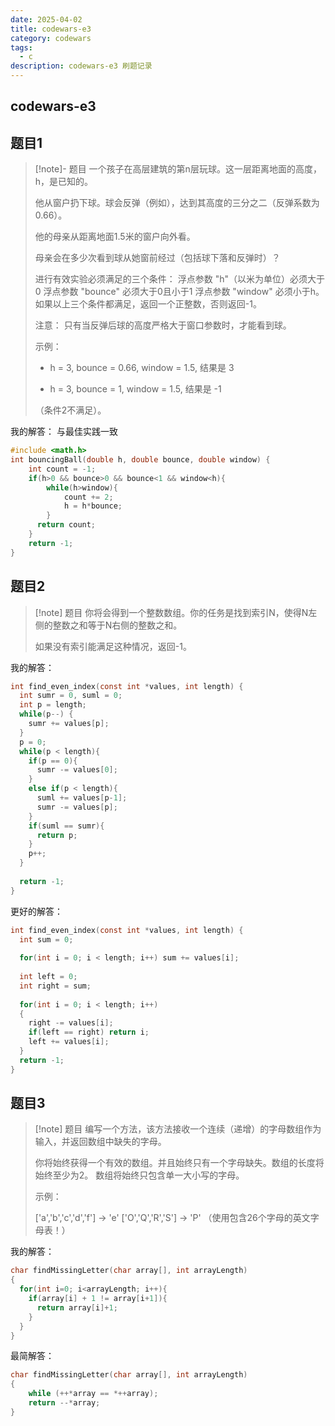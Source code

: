```yaml
---
date: 2025-04-02
title: codewars-e3
category: codewars
tags:
  - c
description: codewars-e3 刷题记录
---
```

## codewars-e3
## 题目1
> [!note]- 题目
> 一个孩子在高层建筑的第n层玩球。这一层距离地面的高度，h，是已知的。
> 
> 他从窗户扔下球。球会反弹（例如），达到其高度的三分之二（反弹系数为0.66）。
> 
> 他的母亲从距离地面1.5米的窗户向外看。
> 
> 母亲会在多少次看到球从她窗前经过（包括球下落和反弹时）？
> 
> 进行有效实验必须满足的三个条件：
> 浮点参数 "h"（以米为单位）必须大于0
> 浮点参数 "bounce" 必须大于0且小于1
> 浮点参数 "window" 必须小于h。
> 如果以上三个条件都满足，返回一个正整数，否则返回-1。
> 
> 注意：
> 只有当反弹后球的高度严格大于窗口参数时，才能看到球。
> 
> 示例：
> - h = 3, bounce = 0.66, window = 1.5, 结果是 3
> 
> - h = 3, bounce = 1, window = 1.5, 结果是 -1 
> 
> （条件2不满足）。
> 

我的解答：
与最佳实践一致
```c
#include <math.h>
int bouncingBall(double h, double bounce, double window) {
    int count = -1;
    if(h>0 && bounce>0 && bounce<1 && window<h){
        while(h>window){
            count += 2;
            h = h*bounce;
        }
      return count;
    }
    return -1;
}
```



## 题目2
> [!note] 题目
> 你将会得到一个整数数组。你的任务是找到索引N，使得N左侧的整数之和等于N右侧的整数之和。
> 
> 如果没有索引能满足这种情况，返回-1。

我的解答：
```c
int find_even_index(const int *values, int length) {
  int sumr = 0, suml = 0;
  int p = length;
  while(p--) {
    sumr += values[p];
  }
  p = 0;
  while(p < length){
    if(p == 0){
      sumr -= values[0];
    }
    else if(p < length){
      suml += values[p-1];
      sumr -= values[p];
    }
    if(suml == sumr){
      return p;
    }
    p++;
  }
  
  return -1;
}
```

更好的解答：
```c
int find_even_index(const int *values, int length) {
  int sum = 0;
  
  for(int i = 0; i < length; i++) sum += values[i];
  
  int left = 0;
  int right = sum;
  
  for(int i = 0; i < length; i++)
  {
    right -= values[i];
    if(left == right) return i;
    left += values[i];
  }
  return -1;
}
```


## 题目3
> [!note] 题目
> 编写一个方法，该方法接收一个连续（递增）的字母数组作为输入，并返回数组中缺失的字母。
> 
> 你将始终获得一个有效的数组。并且始终只有一个字母缺失。数组的长度将始终至少为2。
> 数组将始终只包含单一大小写的字母。
> 
> 示例：
> 
> ['a','b','c','d','f'] -> 'e'
> ['O','Q','R','S'] -> 'P'
> （使用包含26个字母的英文字母表！）


我的解答：
```c
char findMissingLetter(char array[], int arrayLength)
{
  for(int i=0; i<arrayLength; i++){
    if(array[i] + 1 != array[i+1]){
      return array[i]+1;
    }
  }
}
```

最简解答：
```c
char findMissingLetter(char array[], int arrayLength)
{
    while (++*array == *++array);
    return --*array;
}
```